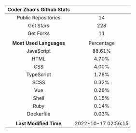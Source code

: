 | **Coder Zhao's Github Stats** | |
|:-:|:-:|
| Public Repositories | 14 |
| Get Stars | 228 |
| Get Forks | 11 |
| | |
| **Most Used Languages** | Percentage |
| JavaScript | 88.61% |
| HTML | 4.70% |
| CSS | 4.00% |
| TypeScript | 1.78% |
| SCSS | 0.32% |
| Vue | 0.26% |
| Shell | 0.15% |
| Ruby | 0.14% |
| Dockerfile | 0.03% |
| | |
| **Last Modified Time** | 2022-10-17 02:56:15 |